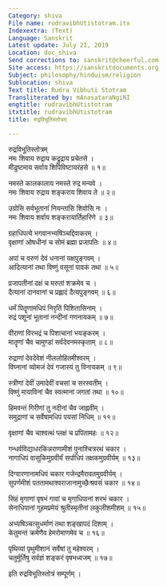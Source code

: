 ```yaml
---
Category: shiva
File name: rudravibhUtistotram.itx
Indexextra: (Text)
Language: Sanskrit
Latest update: July 21, 2019
Location: doc_shiva
Send corrections to: sanskrit@cheerful.com
Site access: https://sanskritdocuments.org
Subject: philosophy/hinduism/religion
Sublocation: shiva
Text title: Rudra Vibhuti Stotram
Transliterated by: mAnasataraNgiNI
engtitle: rudravibhUtistotram
itxtitle: rudravibhUtistotram
title: रुद्रविभूतिस्तोत्रम्

---
```

  
 रुद्रविभूतिस्तोत्रम्   
नमः शिवाय रुद्राय कद्रुद्राय प्रचेतसे ।  
मीढुष्टमाय सर्वाय शिपिविष्टायरंहसे ॥ १॥  
  
नमस्ते कालकालाय नमस्ते रुद्र मन्यवे ।  
नमः शिवाय रुद्राय शङ्कराय शिवाय ते ॥ २॥  
  
उग्रोसि सर्वभूतानां नियन्तासि शिवोसि नः ।  
नमः शिवाय शर्वाय शङ्करायार्तिहारिणे ॥ ३॥  
  
ग्रहाधिपत्ये भगवानभ्यषिञ्चद्दिवाकरम् ।  
वृक्षाणां ओषधीनां च सोमं ब्रह्मा प्रजापतिः ॥ ४॥  
  
अपां च वरुणं देवं धनानां यक्षपुङ्गवम् ।  
आदित्यानां तथा विष्णुं वसूनां पावकं तथा ॥ ५॥  
  
प्रजापतीनां दक्षं च मरुतां शक्रमेव च ।  
दैत्यानां दानवानां च प्रह्लादं दैत्यपुङ्गवम् ॥ ६॥  
  
धर्मं पितॄणामधिपं निरृतिं पिशितासिनाम् ।  
रुद्रं पशूनां भूतानां नन्दीनां गणनायकम् ॥ ७॥  
  
वीराणां विरभद्रं च पिशाचानां भयङ्करम् ।  
मातॄणां चैव चामुण्डां सर्वदेवनमस्कृताम् ॥ ८॥  
  
रुद्राणां देवदेवेशं नीललोहितमीश्वरम् ।  
विघ्नानां व्योमजं देवं गजास्यं तु विनायकम् ॥ ९॥  
  
स्त्रीणां देवीं उमादेवीं वचसां च सरस्वतीम् ।  
विष्णुं मायाविनां चैव स्वत्मानां जगतां तथा ॥ १०॥  
  
हिमवन्तं गिरीणां तु नदीनां चैव जाह्नवीम् ।  
समुद्राणां च सर्वेषामधिपं पयसां निधिम् ॥ ११॥  
  
वृक्षाणां चैव चाश्वत्थं प्लक्षं च प्रपितामहः ॥ १२॥  
  
गन्धर्वविद्याधरकिन्नराणामीशं पुनाश्चित्ररथं चकार ।  
नागाधिपं वासुकिमुग्रवीर्यं सर्पाधिपं तक्षकमुग्रवीर्यम् ॥ १३॥  
  
दिग्वारणानामधिपं चकार गजेन्द्रमैरावतमुग्रवीर्यम् ।  
सुपर्णमीशं पततामथाश्वराजानामुच्छैःश्रवसं चकार ॥ १४॥  
  
सिंहं मृगाणां वृषभं गावां च मृगाधिपानां शरभं चकार ।  
सेनाधिपानां गुहमप्रमेयं श्रुतीस्मृतीनां लकुलीशमीशम् ॥ १५॥  
  
अभ्यषिञ्चत्सुधर्माणं तथा शङ्खापदं दिशाम् ।  
केतुमन्तं क्रमेणैव हेमरोमाणमेव च ॥ १६॥  
  
पृथिव्यां पृथुमीशानं सर्वेषां तु महेश्वरम् ।  
चतुर्मूर्तिषु सर्वज्ञं शङ्करं वृषभध्वजम् ॥ १७॥  
  
इति रुद्रविभूतिस्तोत्रं सम्पूर्णम् ।  
  
  
  
